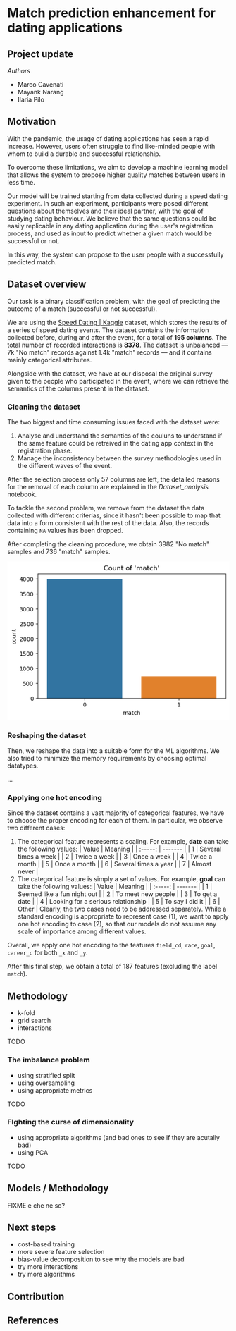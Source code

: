# Match prediction enhancement for dating applications

## Project update

_Authors_
- Marco Cavenati
- Mayank Narang
- Ilaria Pilo

## Motivation
With the pandemic, the usage of dating applications has seen a rapid increase. However, users often struggle to find like-minded people with whom to build a durable and successful relationship.

To overcome these limitations, we aim to develop a machine learning model that allows the system to propose higher quality matches between users in less time.

Our model will be trained starting from data collected during a speed dating experiment. In such an experiment, participants were posed different questions about themselves and their ideal partner, with the goal of studying dating behaviour. We believe that the same questions could be easily replicable in any dating application during the user's registration process, and used as input to predict whether a given match would be successful or not.

In this way, the system can propose to the user people with a successfully predicted match.

## Dataset overview
Our task is a binary classification problem, with the goal of predicting the outcome of a match (successful or not successful).

We are using the [Speed Dating | Kaggle](https://www.kaggle.com/datasets/whenamancodes/speed-dating) dataset, which stores the results of a series of speed dating events. The dataset contains the information collected before, during and after the event, for a total of __195 columns__. The total number of recorded interactions is __8378__. The dataset is unbalanced — 7k "No match" records against 1.4k "match" records — and it contains mainly categorical attributes.

Alongside with the dataset, we have at our disposal the original survey given to the people who participated in the event, where we can retrieve the semantics of the columns present in the dataset.

### Cleaning the dataset
The two biggest and time consuming issues faced with the dataset were:
1. Analyse and understand the semantics of the couluns to understand if the same feature could be retreived in the dating app context in the registration phase.
2. Manage the inconsistency between the survey methodologies used in the different waves of the event.

After the selection process only 57 columns are left, the detailed reasons for the removal of each column are explained in the _Dataset_analysis_ notebook.

To tackle the second problem, we remove from the dataset the data collected with different criterias, since it hasn't been possible to map that data into a form consistent with the rest of the data. Also, the records containing `NA` values has been dropped.

After completing the cleaning procedure, we obtain 3982 "No match" samples and 736 "match" samples.

![Count of 'match' records](/images/count_of_match.png "Count of 'match' records")

### Reshaping the dataset
Then, we reshape the data into a suitable form for the ML algorithms. We also tried to minimize the memory requirements by choosing optimal datatypes.


...

### Applying one hot encoding
Since the dataset contains a vast majority of categorical features, we have to choose the proper encoding for each of them. In particular, we observe two different cases:
1. The categorical feature represents a scaling. For example, __date__ can take the following values:
    | Value | Meaning |
    | :-----: | ------- |
    | 1 | Several times a week |
	| 2 | Twice a week |
	| 3 | Once a week |
	| 4 | Twice a month |
	| 5 | Once a month |
	| 6 | Several times a year |
	| 7 | Almost never |
2. The categorical feature is simply a set of values. For example, __goal__ can take the following values:
    | Value | Meaning |
    | :-----: | ------- |
    | 1 | Seemed like a fun night out |
	| 2 | To meet new people |
	| 3 | To get a date |
	| 4 | Looking for a serious relationship |
	| 5 | To say I did it |
	| 6 | Other |
Clearly, the two cases need to be addressed separately. While a standard encoding is appropriate to represent case (1), we want to apply one hot encoding to case (2), so that our models do not assume any scale of importance among different values.

Overall, we apply one hot encoding to the features `field_cd`, `race`, `goal`, `career_c` for both `_x` and `_y`.

After this final step, we obtain a total of 187 features (excluding the label `match`).

## Methodology
- k-fold
- grid search
- interactions

TODO
### The imbalance problem
- using stratified split
- using oversampling
- using appropriate metrics 

TODO
### FIghting the curse of dimensionality
- using appropriate algorithms (and bad ones to see if they are acutally bad)
- using PCA

TODO

## Models / Methodology
FIXME e che ne so?

## Next steps
- cost-based training
- more severe feature selection
- bias-value decomposition to see why the models are bad
- try more interactions
- try more algorithms

## Contribution

## References
